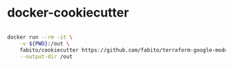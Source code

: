 # docker-cookiecutter


```bash

docker run --rm -it \
    -v ${PWD}:/out \
    fabito/cookiecutter https://github.com/fabito/terraform-google-module-template \
    --output-dir /out

```
